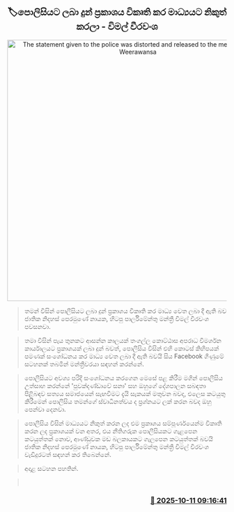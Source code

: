 <p align='center'><b><h2 align='center' title='The statement given to the police was distorted and released to the media - Wimal Weerawansa'>🏷පොලිසියට ලබා දුන් ප්‍රකාශය විකෘති කර මාධ්‍යයට නිකුත් කරලා - විමල් වීරවංශ</h2></b></p>
<p align='center'><img src='https://helakuru.sgp1.cdn.digitaloceanspaces.com/esana/images/lib/wimal-weerawansa-media-yy.jpg' width='600' alt='The statement given to the police was distorted and released to the media - Wimal Weerawansa'></p>

> තමන් විසින් පොලීසියට ලබා දුන් ප්‍රකාශය විකෘති කර මාධ්‍ය වෙත ලබා දී ඇති බව ජාතික නිදහස් පෙරමුණේ නායක, හිටපු පාර්ලිමේන්තු මන්ත්‍රී විමල් වීරවංශ පවසනවා.

> තමා විසින් පැය තුනකට ආසන්න කාලයක් තංගල්ල කොට්ඨාස අපරාධ විමර්ශන කාර්යාලයට ප්‍රකාශයක් ලබා දුන් බවත්, පොලීසිය විසින් එහි කොටස් කිහිපයක් පමණක් සංශෝධනය කර මාධ්‍ය වෙත ලබා දී ඇති බවයි සිය Facebook ගිණුමේ සටහනක් තබමින් මන්ත්‍රීවරයා සඳහන් කරන්නේ.

> පොලීසියට අවශ්‍ය පරිදි සංශෝධනය කරගෙන මෙසේ පළ කිරීම මගින් පොලීසිය උත්සාහ කරන්නේ 'පුවක්දණ්ඩාවේ සනා' සහ ඔහුගේ දේශපාලන සබඳතා පිළිබඳව සත්‍යය සමාජයෙන් සැඟවීමට දැයි සැකයක් මතුවන බවද, එලෙස කටයුතු කිරීමෙන් පොලීසිය තමන්ගේ ස්වාධීනත්වය ද ප්‍රශ්නයට ලක් කරන බවද ඔහු පෙන්වා දෙනවා.

> පොලීසිය විසින් මාධ්‍යයට නිකුත් කරන ලද එම ප්‍රකාශය සම්පූර්ණයෙන්ම විකෘති කරන ලද ප්‍රකාශයක් වන අතර, එය නීතිගරුක පොලීසියකට ගැළපෙන කටයුත්තක් නොව, ආණ්ඩුවක මඩ බලකායකට ගැලපෙන කටයුත්තක් බවයි ජාතික නිදහස් පෙරමුණේ නායක, හිටපු පාර්ලිමේන්තු මන්ත්‍රී විමල් වීරවංශ වැඩිදුරටත් සඳහන් කර තිබෙන්නේ.

> අදාළ සටහන පහතින්.

>  



<h3 align='right'><a href='https://www.helakuru.lk/esana/p/114392/'>📅 2025-10-11 09:16:41</a></h3>
